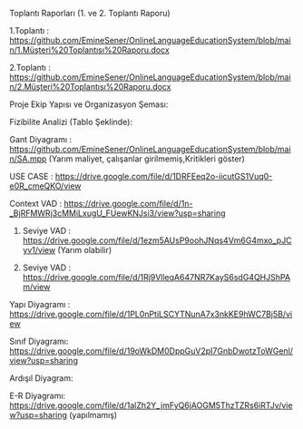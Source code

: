 Toplantı Raporları (1. ve 2. Toplantı Raporu)

1.Toplantı : https://github.com/EmineSener/OnlineLanguageEducationSystem/blob/main/1.Müşteri%20Toplantısı%20Raporu.docx

2.Toplantı : https://github.com/EmineSener/OnlineLanguageEducationSystem/blob/main/2.Müşteri%20Toplantısı%20Raporu.docx

Proje Ekip Yapısı ve Organizasyon Şeması:

Fizibilite Analizi (Tablo Şeklinde):

Gant Diyagramı : https://github.com/EmineSener/OnlineLanguageEducationSystem/blob/main/SA.mpp (Yarım maliyet, çalışanlar girilmemiş,Kritikleri göster)

USE CASE : https://drive.google.com/file/d/1DRFEeq2o-iicutGS1Vuq0-e0R_cmeQKO/view

Context VAD : https://drive.google.com/file/d/1n-_BjRFMWRj3cMMiLxugU_FUewKNJsi3/view?usp=sharing

1. Seviye VAD : https://drive.google.com/file/d/1ezm5AUsP9oohJNqs4Vm6G4mxo_pJCyv1/view (Yarım olabilir)
  
2. Seviye VAD : https://drive.google.com/file/d/1Rj9VlleqA647NR7KayS6sdG4QHJShPAm/view
   
Yapı Diyagramı : https://drive.google.com/file/d/1PL0nPtiLSCYTNunA7x3nkKE9hWC7Bj5B/view

Sınıf Diyagramı: https://drive.google.com/file/d/19oWkDM0DppGuV2pI7GnbDwotzToWGenl/view?usp=sharing

Ardışıl Diyagram: 

E-R Diyagramı: https://drive.google.com/file/d/1alZh2Y_jmFyQ6jAOGM5ThzTZRs6iRTJv/view?usp=sharing (yapılmamış)
